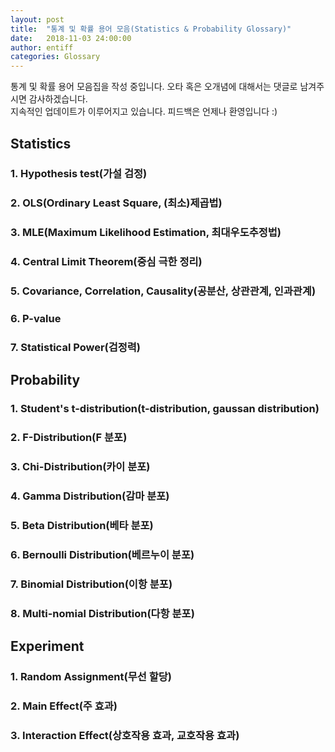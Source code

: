 ```yaml
---
layout: post
title:  "통계 및 확률 용어 모음(Statistics & Probability Glossary)"
date:   2018-11-03 24:00:00
author: entiff
categories: Glossary
---
```


통계 및 확률 용어 모음집을 작성 중입니다. 오타 혹은 오개념에 대해서는 댓글로 남겨주시면 감사하겠습니다.  
지속적인 업데이트가 이루어지고 있습니다. 피드백은 언제나 환영입니다 :)

## Statistics

### 1. Hypothesis test(가설 검정)

### 2. OLS(Ordinary Least Square, (최소)제곱법)

### 3. MLE(Maximum Likelihood Estimation, 최대우도추정법)

### 4. Central Limit Theorem(중심 극한 정리)

### 5. Covariance, Correlation, Causality(공분산, 상관관계, 인과관계)

### 6. P-value

### 7. Statistical Power(검정력)

## Probability

### 1. Student's t-distribution(t-distribution, gaussan distribution)

### 2. F-Distribution(F 분포)

### 3. Chi-Distribution(카이 분포)

### 4. Gamma Distribution(감마 분포)

### 5. Beta Distribution(베타 분포)

### 6. Bernoulli Distribution(베르누이 분포)

### 7. Binomial Distribution(이항 분포)

### 8. Multi-nomial Distribution(다항 분포)

## Experiment

### 1. Random Assignment(무선 할당)

### 2. Main Effect(주 효과)

### 3. Interaction Effect(상호작용 효과, 교호작용 효과)
